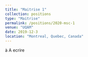 ```yaml
---
title: "Maitrise 1"
collection: positions
type: "Maitrise"
permalink: /positions/2020-msc-1
venue: "UQAM"
date: 2019-12-3
location: "Montreal, Quebec, Canada"
---
```

à
A ecrire
